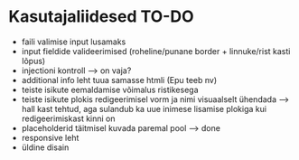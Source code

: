 # Kasutajaliidesed TO-DO

- faili valimise input lusamaks
- input fieldide valideerimised (roheline/punane border + linnuke/rist kasti lõpus)
- injectioni kontroll --> on vaja?
- additional info leht tuua samasse htmli (Epu teeb nv)
- teiste isikute eemaldamise võimalus ristikesega
- teiste isikute plokis redigeerimisel vorm ja nimi visuaalselt ühendada --> hall kast tehtud, aga sulandub ka uue inimese lisamise
                                                                            plokiga kui redigeerimiskast kinni on
- placeholderid täitmisel kuvada paremal pool --> done
- responsive leht
- üldine disain
